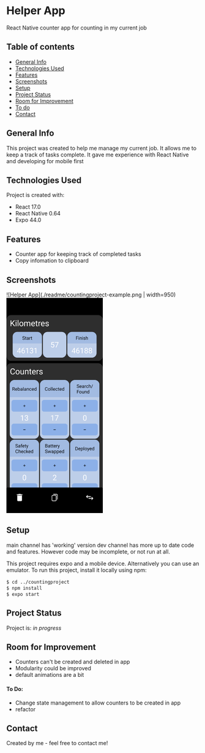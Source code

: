 # Helper App

React Native counter app for counting in my current job

## Table of contents

- [General Info](#general-info)
- [Technologies Used](#technologies-used)
- [Features](#features)
- [Screenshots](#screenshots)
- [Setup](#setup)
- [Project Status](#project-status)
- [Room for Improvement](#room-for-improvement)
- [To do](#to-do)
- [Contact](#contact)

## General Info

This project was created to help me manage my current job. It allows me to keep a track of tasks complete. It gave me experience with React Native and developing for mobile first

## Technologies Used

Project is created with:

- React 17.0
- React Native 0.64
- Expo 44.0

## Features

- Counter app for keeping track of completed tasks
- Copy infomation to clipboard

## Screenshots

![Helper App](./readme/countingproject-example.png | width=950)
<img src='./readme/countingproject-example.png' alt='Helper App' width='50%'>

## Setup

main channel has 'working' version
dev channel has more up to date code and features. However code may be incomplete, or not run at all.

This project requires expo and a mobile device. Alternatively you can use an emulator.
To run this project, install it locally using npm:

```
$ cd ../countingproject
$ npm install
$ expo start
```

## Project Status

Project is: _in progress_

## Room for Improvement

- Counters can't be created and deleted in app
- Modularity could be improved
- default animations are a bit

#### To Do:

- Change state management to allow counters to be created in app
- refactor

## Contact

Created by me - feel free to contact me!

